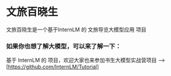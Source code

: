 # 文旅百晓生
文旅百晓生是一个基于InternLM 的 文旅导览大模型应用 项目


### 如果你也想了解大模型，可以来了解一下：
基于 InternLM 的 项目，欢迎大家也来参加书生大模型实战营项目 ——> [https://github.com/InternLM/Tutorial]
